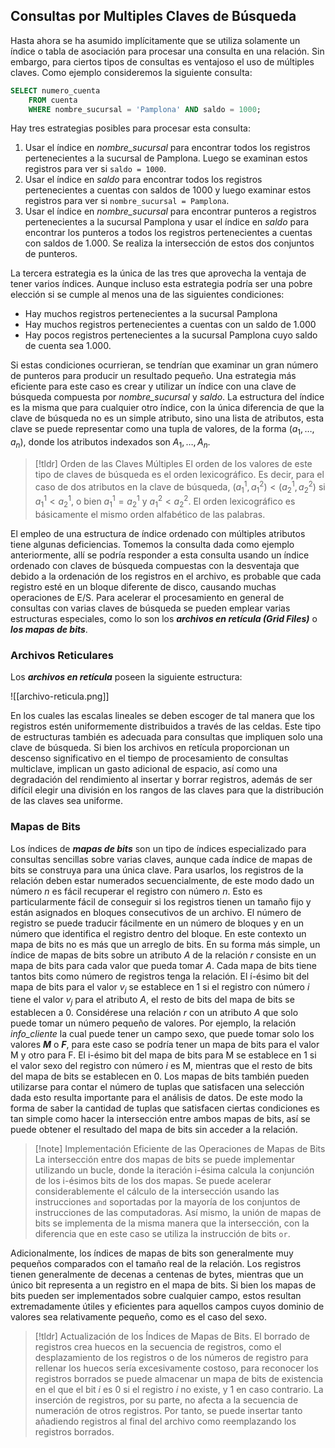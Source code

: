 ## Consultas por Multiples Claves de Búsqueda

Hasta ahora se ha asumido implícitamente que se utiliza solamente un índice o tabla de asociación para procesar una consulta en una relación. Sin embargo, para ciertos tipos de consultas es ventajoso el uso de múltiples claves. Como ejemplo consideremos la siguiente consulta:
```sql
SELECT numero_cuenta 
	FROM cuenta
	WHERE nombre_sucursal = 'Pamplona' AND saldo = 1000;
```

Hay tres estrategias posibles para procesar esta consulta:
1. Usar el índice en *nombre_sucursal* para encontrar todos los registros pertenecientes a la sucursal de Pamplona. Luego se examinan estos registros para ver si `saldo = 1000`.
2. Usar el índice en *saldo* para encontrar todos los registros pertenecientes a cuentas con saldos de 1000 y luego examinar estos registros para ver si `nombre_sucursal = Pamplona`.
3. Usar el índice en *nombre_sucursal* para encontrar punteros a registros pertenecientes a la sucursal Pamplona y usar el índice en *saldo* para encontrar los punteros a todos los registros pertenecientes a cuentas con saldos de 1.000. Se realiza la intersección de estos dos conjuntos de punteros.

La tercera estrategia es la única de las tres que aprovecha la ventaja de tener varios índices. Aunque incluso esta estrategia podría ser una pobre elección si se cumple al menos una de las siguientes condiciones:
- Hay muchos registros pertenecientes a la sucursal Pamplona
- Hay muchos registros pertenecientes a cuentas con un saldo de 1.000
- Hay pocos registros pertenecientes a la sucursal Pamplona cuyo saldo de cuenta sea 1.000.

Si estas condiciones ocurrieran, se tendrían que examinar un gran número de punteros para producir un resultado pequeño. Una estrategia más eficiente para este caso es crear y utilizar un índice con una clave de búsqueda compuesta por *nombre_sucursal* y *saldo*. La estructura del índice es la misma que para cualquier otro índice, con la única diferencia de que la clave de búsqueda no es un simple atributo, sino una lista de atributos, esta clave se puede representar como una tupla de valores, de la forma $(a_1, \dots, a_n)$, donde los atributos indexados son $A_1, \dots, A_n$.
>[!tldr] Orden de las Claves Múltiples
>El orden de los valores de este tipo de claves de búsqueda es el orden lexicográfico. Es decir, para el caso de dos atributos en la clave de búsqueda, $(a^1_1, a^2_1) < (a^1_2, a^2_2)$ si $a^1_1 < a^1_2$, o bien $a^1_1 = a^1_2$ y $a^2_1 < a^2_2$. El orden lexicográfico es básicamente el mismo orden alfabético de las palabras.

El empleo de una estructura de índice ordenado con múltiples atributos tiene algunas deficiencias. Tomemos la consulta dada como ejemplo anteriormente, allí se podría responder a esta consulta usando un índice ordenado con claves de búsqueda compuestas con la desventaja que debido a la ordenación de los registros en el archivo, es probable que cada registro esté en un bloque diferente de disco, causando muchas operaciones de E/S.
Para acelerar el procesamiento en general de consultas con varias claves de búsqueda se pueden emplear varias estructuras especiales, como lo son los ***archivos en retícula (Grid Files)*** o ***los mapas de bits***.
### Archivos Reticulares
Los ***archivos en retícula*** poseen la siguiente estructura:

![[archivo-reticula.png]]

En los cuales las escalas lineales se deben escoger de tal manera que los registros estén uniformemente distribuidos a través de las celdas. Este tipo de estructuras también es adecuada para consultas que impliquen solo una clave de búsqueda.
Si bien los archivos en retícula proporcionan un descenso significativo en el tiempo de procesamiento de consultas multiclave, implican un gasto adicional de espacio, así como una degradación del rendimiento al insertar y borrar registros, además de ser difícil elegir una división en los rangos de las claves para que la distribución de las claves sea uniforme.
### Mapas de Bits
Los índices de ***mapas de bits*** son un tipo de índices especializado para consultas sencillas sobre varias claves, aunque cada índice de mapas de bits se construya para una única clave. Para usarlos, los registros de la relación deben estar numerados secuencialmente, de este modo dado un número $n$ es fácil recuperar el registro con número $n$. Esto es particularmente fácil de conseguir si los registros tienen un tamaño fijo y están asignados en bloques consecutivos de un archivo.
El número de registro se puede traducir fácilmente en un número de bloques y en un número que identifica el registro dentro del bloque. En este contexto un mapa de bits no es más que un arreglo de bits. En su forma más simple, un índice de mapas de bits sobre un atributo $A$ de la relación $r$ consiste en un mapa de bits para cada valor que pueda tomar $A$. Cada mapa de bits tiene tantos bits como número de registros tenga la relación. El í-ésimo bit del mapa de bits para el valor $v_j$ se establece en 1 si el registro con número $i$ tiene el valor $v_j$ para el atributo $A$, el resto de bits del mapa de bits se establecen a 0.
Considérese una relación $r$ con un atributo $A$ que solo puede tomar un número pequeño de valores. Por ejemplo, la relación *info_cliente* la cual puede tener un campo sexo, que puede tomar solo los valores ***M*** o ***F***, para este caso se podría tener un mapa de bits para el valor M y otro para F. El i-ésimo bit del mapa de bits para M se establece en 1 si el valor sexo del registro con número $i$ es M, mientras que el resto de bits del mapa de bits se establecen en 0.
Los mapas de bits también pueden utilizarse para contar el número de tuplas que satisfacen una selección dada esto resulta importante para el análisis de datos. De este modo la forma de saber la cantidad de tuplas que satisfacen ciertas condiciones es tan simple como hacer la intersección entre ambos mapas de bits, así se puede obtener el resultado del mapa de bits sin acceder a la relación.
>[!note] Implementación Eficiente de las Operaciones de Mapas de Bits
>La intersección entre dos mapas de bits se puede implementar utilizando un bucle, donde la iteración i-ésima calcula la conjunción de los i-ésimos bits de los dos mapas. Se puede acelerar considerablemente el cálculo de la intersección usando las instrucciones `and` soportadas por la mayoría de los conjuntos de instrucciones de las computadoras.
>Así mismo, la unión de mapas de bits se implementa de la misma manera que la intersección, con la diferencia que en este caso se utiliza la instrucción de bits `or`.

Adicionalmente, los índices de mapas de bits son generalmente muy pequeños comparados con el tamaño real de la relación. Los registros tienen generalmente de decenas a centenas de bytes, mientras que un único bit representa a un registro en el mapa de bits.
Si bien los mapas de bits pueden ser implementados sobre cualquier campo, estos resultan extremadamente útiles y eficientes para aquellos campos cuyos dominio de valores sea relativamente pequeño, como es el caso del sexo.
>[!tldr] Actualización de los Índices de Mapas de Bits.
>El borrado de registros crea huecos en la secuencia de registros, como el desplazamiento de los registros o de los números de registro para rellenar los huecos sería excesivamente costoso, para reconocer los registros borrados se puede almacenar un mapa de bits de existencia en el que el bit $i$ es 0 si el registro $i$ no existe, y 1 en caso contrario.
>La inserción de registros, por su parte, no afecta a la secuencia de numeración de otros registros. Por tanto, se puede insertar tanto añadiendo registros al final del archivo como reemplazando los registros borrados.
